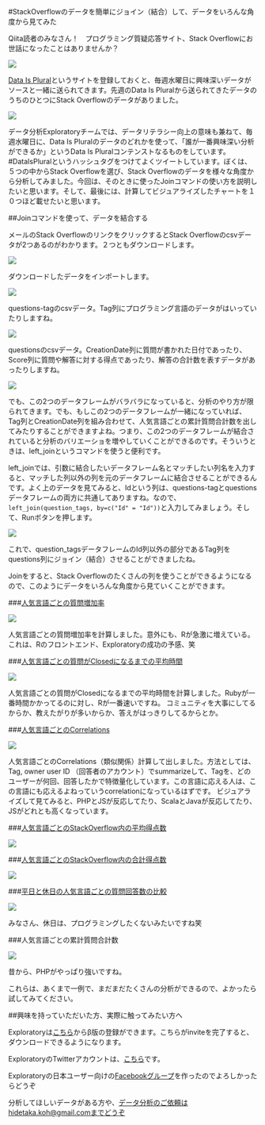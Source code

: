 #StackOverflowのデータを簡単にジョイン（結合）して、データをいろんな角度から見てみた

Qiita読者のみなさん！　プログラミング質疑応答サイト、Stack Overflowにお世話になったことはありませんか？

![](images/overview-stackoverflow.png)



[Data Is Plural](https://tinyletter.com/data-is-plural)というサイトを登録しておくと、毎週水曜日に興味深いデータがソースと一緒に送られてきます。先週のData Is Pluralから送られてきたデータのうちのひとつにStack Overflowのデータがありました。

![](images/email-stackoverflow.png)


データ分析Exploratoryチームでは、データリテラシー向上の意味も兼ねて、毎週水曜日に、Data Is Pluralのデータのどれかを使って、「誰が一番興味深い分析ができるか」というData Is Pluralコンテンストなるものをしています。‪#‎DataIsPlural‬というハッシュタグをつけてよくツイートしています。ぼくは、５つの中からStack Overflowを選び、Stack Overflowのデータを様々な角度から分析してみました。今回は、そのときに使ったJoinコマンドの使い方を説明したいと思います。そして、最後には、計算してビジュアライズしたチャートを１０つほど載せたいと思います。


##Joinコマンドを使って、データを結合する

メールのStack OverflowのリンクをクリックするとStack Overflowのcsvデータが2つあるのがわかります。２つともダウンロードします。

![](images/stackoverflow-github.png)

ダウンロードしたデータをインポートします。

![](images/import-stackoverflow.png)

questions-tagのcsvデータ。Tag列にプログラミング言語のデータがはいっていたりしますね。

![](images/before-join.png)

questionsのcsvデータ。CreationDate列に質問が書かれた日付であったり、Score列に質問や解答に対する得点であったり、解答の合計数を表すデータがあったりしますね。

![](images/before-join-stack.png)

でも、この2つのデータフレームがバラバラになっていると、分析のやり方が限られてきます。でも、もしこの2つのデータフレームが一緒になっていれば、Tag列とCreationDate列を組み合わせて、人気言語ごとの累計質問合計数を出してみたりすることができますよね。つまり、この2つのデータフレームが結合されていると分析のバリエーショを増やしていくことができるのです。そういうときは、left_joinというコマンドを使うと便利です。


left_joinでは、引数に結合したいデータフレーム名とマッチしたい列名を入力すると、マッチした列以外の列を元のデータフレームに結合させることができるんです。よく上のデータを見てみると、Idという列は、questions-tagとquestionsデータフレームの両方に共通してありますね。なので、```left_join(question_tags, by=c("Id" = "Id"))```と入力してみましょう。そして、Runボタンを押します。

![](images/tag-join.png)

これで、question_tagsデータフレームのId列以外の部分であるTag列をquestions列にジョイン（結合）させることができましたね。



Joinをすると、Stack Overflowのたくさんの列を使うことができるようになるので、このようにデータをいろんな角度から見ていくことができます。

###[人気言語ごとの質問増加率](https://exploratory.io/viz/Hidetaka-Ko/cf57c1f10020?cb=1469569460583)

![](images/Compare-the-growth-of-particular-popular-language-in-StackOverflow-over-time.png)

人気言語ごとの質問増加率を計算しました。意外にも、Rが急激に増えている。これは、Rのフロントエンド、Exploratoryの成功の予感、笑

###[人気言語ごとの質問がClosedになるまでの平均時間](https://exploratory.io/viz/Hidetaka-Ko/87f043c73ce4?cb=1469486722117)

![](images/The_average_speed_at_which_questions_are_closed.png)

人気言語ごとの質問がClosedになるまでの平均時間を計算しました。Rubyが一番時間かかってるのに対し、Rが一番速いですね。
コミュニティを大事にしてるからか、教えたがりが多いからか、答えがはっきりしてるからとか。

###[人気言語ごとのCorrelations](https://exploratory.io/viz/Hidetaka-Ko/281e584ef8b8?cb=1469411927713)

![](images/Correlations_among_tags_on_questions_similarity.png)

人気言語ごとのCorrelations（類似関係）計算して出しました。方法としては、Tag, owner user ID （回答者のアカウント）でsummarizeして、Tagを、どのユーザーが何回、回答したかで特徴量化しています。この言語に応える人は、この言語にも応えるよねっていうcorrelationになっているはずです。
ビジュアライズして見てみると、PHPとJSが反応してたり、ScalaとJavaが反応してたり、JSがどれとも高くなっています。

###[人気言語ごとのStackOverflow内の平均得点数](https://exploratory.io/viz/Hidetaka-Ko/773657a84b36?cb=1469327130539)

![](images/Which_popular_languages_tend_to_get_higher_or_lower_average_scores_in_StackOverflow.png)

###[人気言語ごとのStackOverflow内の合計得点数](https://exploratory.io/viz/Hidetaka-Ko/dd92b9ea4a32?cb=1469326666187)

![](images/Which_popular_languages_tend_to_get_higher_or_lower_total_scores_in_StackOverflow-ave.png)

###[平日と休日の人気言語ごとの質問回答数の比較](https://exploratory.io/viz/Hidetaka-Ko/ac88ad801e7d?cb=1469240145437)

![](images/Which_popular_languages_tend_to_be_answered_in_StackOverflow_on.png)

みなさん、休日は、プログラミングしたくないみたいですね笑

###人気言語ごとの累計質問合計数

![](images/Which_popular_computer_programing_language_accumulating_Questions_the_most_in_StackOverflow.png)

昔から、PHPがやっぱり強いですね。

これらは、あくまで一例で、まだまだたくさんの分析ができるので、よかったら試してみてください。

##興味を持っていただいた方、実際に触ってみたい方へ

Exploratoryは[こちら](https://exploratory.io/
)からβ版の登録ができます。こちらがinviteを完了すると、ダウンロードできるようになります。


ExploratoryのTwitterアカウントは、[こちら](https://twitter.com/ExploratoryData
)です。

Exploratoryの日本ユーザー向けの[Facebookグループ](https://www.facebook.com/groups/1087437647994959/members/
)を作ったのでよろしかったらどうぞ

分析してほしいデータがある方や、データ分析のご依頼はhidetaka.koh@gmail.comまでどうぞ